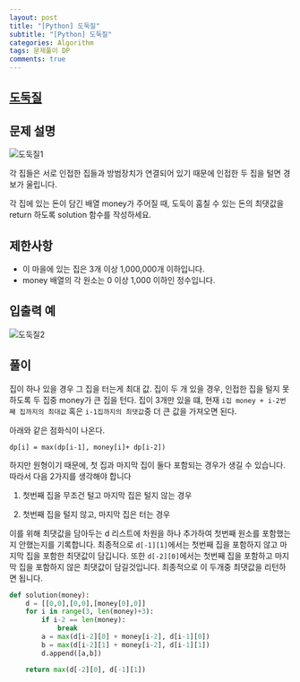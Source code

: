 ```yaml
---
layout: post
title: "[Python] 도둑질"
subtitle: "[Python] 도둑질"
categories: Algorithm
tags: 문제풀이 DP
comments: true
---
```


## [도둑질](https://programmers.co.kr/learn/courses/30/lessons/42897)

## 문제 설명

![도둑질1](https://bernard-choi.github.io/assets/img/post_img/도둑질1.jpg)

각 집들은 서로 인접한 집들과 방범장치가 연결되어 있기 때문에 인접한 두 집을 털면 경보가 울립니다.

각 집에 있는 돈이 담긴 배열 money가 주어질 때, 도둑이 훔칠 수 있는 돈의 최댓값을 return 하도록 solution 함수를 작성하세요.

## 제한사항

- 이 마을에 있는 집은 3개 이상 1,000,000개 이하입니다.
- money 배열의 각 원소는 0 이상 1,000 이하인 정수입니다.

## 입출력 예

![도둑질2](https://bernard-choi.github.io/assets/img/post_img/도둑질2.jpg)


## 풀이

집이 하나 있을 경우 그 집을 터는게 최대 값.
집이 두 개 있을 경우, 인접한 집을 털지 못하도록 두 집중 money가 큰 집을 턴다.
집이 3개만 있을 떄, 현재 `i집 money + i-2번째 집까지의 최대값` 혹은 `i-1집까지의 최댓값`중 더 큰 값을 가져오면 된다.

아래와 같은 점화식이 나온다.

```
dp[i] = max(dp[i-1], money[i]+ dp[i-2])
```

하지만 원형이기 때문에, 첫 집과 마지막 집이 둘다 포함되는 경우가 생길 수 있습니다. 따라서 다음 2가지를 생각해야 합니다

1) 첫번째 집을 무조건 털고 마지막 집은 털지 않는 경우

2) 첫번째 집을 털지 않고, 마지막 집은 터는 경우

이를 위해 최댓값을 담아두는 d 리스트에 차원을 하나 추가하여 첫번째 원소를 포함했는지 안했는지를 기록합니다.
최종적으로 `d[-1][1]`에서는 첫번째 집을 포함하지 않고 마지막 집을 포함한 최댓값이 담깁니다. 또한 `d[-2][0]`에서는 첫번째 집을 포함하고 마지막 집을 포함하지 않은 최댓값이 담길것입니다. 최종적으로 이 두개중 최댓값을 리턴하면 됩니다.

```python
def solution(money):
    d = [[0,0],[0,0],[money[0],0]]
    for i in range(3, len(money)+3):
        if i-2 == len(money):
            break
        a = max(d[i-2][0] + money[i-2], d[i-1][0])
        b = max(d[i-2][1] + money[i-2], d[i-1][1])
        d.append([a,b])

    return max(d[-2][0], d[-1][1])
```
